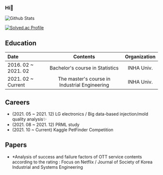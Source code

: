 ### Hi👋

![Github Stats](https://github-readme-stats.vercel.app/api?username=exponent0518&show_icons=true) 

[![Solved.ac Profile](http://mazassumnida.wtf/api/v2/generate_badge?boj=wltnghd5182)](https://solved.ac/wltnghd5182/)



## Education
|Date|Contents|Organization|
|:---|:---:|:---:|
|2016. 02 ~ 2021. 02|Bachelor's course in Statistics|INHA Univ.|
|2021. 02 ~ Current|The master's course in Industrial Engineering|INHA Univ.|


## Careers
* (2021. 05 ~ 2021. 12) LG electronics / Big data-based injection/mold quality analysis✨
* (2021. 08 ~ 2021. 12) PRML study
* (2021. 10 ~ Current) Kaggle PetFinder Competition

## Papers
* *Analysis of success and failure factors of OTT service contents according to the rating : Focus on Netflix / Journal of Society of Korea Industrial and Systems Engineering


<!--
**exponent0518/exponent0518** is a ✨ _special_ ✨ repository because its `README.md` (this file) appears on your GitHub profile.
![Anurag's GitHub stats](https://github-readme-stats.vercel.app/api?username=exponent0518&show_icons=true&theme=radical)
Here are some ideas to get you started:

- 🔭 I’m currently working on ...
- 🌱 I’m currently learning ...
- 👯 I’m looking to collaborate on ...
- 🤔 I’m looking for help with ...
- 💬 Ask me about ...
- 📫 How to reach me: ...
- 😄 Pronouns: ...
- ⚡ Fun fact: ...
-->
